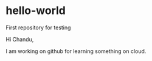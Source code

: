 # hello-world
First repository for testing

Hi Chandu,

I am working on github for learning something on cloud.
